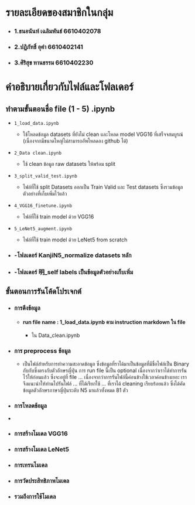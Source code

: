 # รายละเอียดของสมาชิกในกลุ่ม

- ### 1.ธนอนันท์ เฉลิมพันธ์ 6610402078
- ### 2.ปฏิภัทธิ์ อุคำ 6610402141
- ### 3.ศิริสุข ทานธรรม 6610402230

# คำอธิบายเกี่ยวกับไฟล์และโฟลเดอร์

## ทำตามขั้นตอนชื่อ file (1 - 5) .ipynb

- `1_load_data.ipynb`
  - ใช้โหลดข้อมูล datasets ที่ยังไม่ clean และโหลด model VGG16 ที่เสร็จจสมบูรณ์ (เนื่องจากมีขนาดใหญ่ไม่สามารถอัพโหลดลง github ได้)
- `2_Data clean.ipynb`
  - ใช้ clean ข้อมูล raw datasets ให้พร้อม split
- `3_split_valid_test.ipynb`
  - ไฟล์ที่ใช้ split Datasets ออกเป็น Train Valid และ Test datasets ซึ่งรวมข้อมูลตัวอย่างที่เก็บเพิ่มไว้แล้ว
- `4_VGG16_finetune.ipynb`
  - ไฟล์ที่ใช้ train model ด้วย VGG16
- `5_LeNet5_augment.ipynb`

  - ไฟล์ที่ใช้ train model ด้วย LeNet5 from scratch

- ### -โฟลเดอร์ KanjiN5_normalize datasets หลัก
- ### -โฟลเดอร์ 明\_self labels เป็นข้อมูลตัวอย่างเก็บเพิ่ม

## ขั้นตอนการรันโค้ดโปรเจกต์

- ### การดึงข้อมูล
  - #### run file name : 1_load_data.ipynb ตาม instruction markdown ใน file
    - ใน Data_clean.ipynb
- ### การ preprocess ข้อมูล

  - เป็นไฟล์สำหรับการทำความสะอาดข้อมูล ซึ่งข้อมูลที่ราได้มาเป็นข้อมูลที่มีชื่อไฟล์เป็น Binary กับกับซึ่งตรงกับตัวอักษรญี่ปุ่น การ run file นี้เป็น optional เนื่องจากว่าเราได้ทำการรันไว้ให้ก่อนแล้ว ซึ่งจะอยู่ที่ file ... เนื่องจากว่าการรันไฟล์นี้ค่อนข้างใช้เวลาค่อนข้างเยอะ เราจึงแนะนำให้ท่านไปรันไฟล์ ... ที่ได้เรียกใช้ ... ที่เราได้ cleaning เรียบร้อยแล้ว ซึ่งได้คัดข้อมูลตัวอักษรภาษาญี่ปุ่นระดับ N5 มาแล้วทั้งหมด 81 ตัว

- ### การโหลดข้อมูล
-
- ### การสร้างโมเดล VGG16
- ### การสร้างโมเดล LeNet5
- ### การเทรนโมเดล

- ### การวัดประสิทธิภาพโมเดล
- ### รวมถึงการใช้โมเดล
